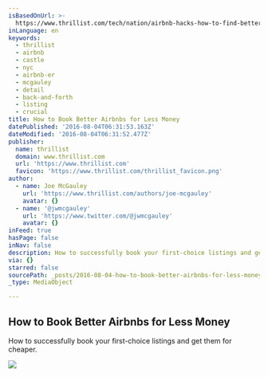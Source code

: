 ```yaml
---
isBasedOnUrl: >-
  https://www.thrillist.com/tech/nation/airbnb-hacks-how-to-find-better-cheaper-listings/travel
inLanguage: en
keywords:
  - thrillist
  - airbnb
  - castle
  - nyc
  - airbnb-er
  - mcgauley
  - detail
  - back-and-forth
  - listing
  - crucial
title: How to Book Better Airbnbs for Less Money
datePublished: '2016-08-04T06:31:53.163Z'
dateModified: '2016-08-04T06:31:52.477Z'
publisher:
  name: thrillist
  domain: www.thrillist.com
  url: 'https://www.thrillist.com'
  favicon: 'https://www.thrillist.com/thrillist_favicon.png'
author:
  - name: Joe McGauley
    url: 'https://www.thrillist.com/authors/joe-mcgauley'
    avatar: {}
  - name: '@jwmcgauley'
    url: 'https://www.twitter.com/@jwmcgauley'
    avatar: {}
inFeed: true
hasPage: false
inNav: false
description: How to successfully book your first-choice listings and get them for cheaper.
via: {}
starred: false
sourcePath: _posts/2016-08-04-how-to-book-better-airbnbs-for-less-money.md
_type: MediaObject

---
```

<article style=""><h1>How to Book Better Airbnbs for Less Money</h1><p>How to successfully book your first-choice listings and get them for cheaper.</p><img src="https://s3-us-west-2.amazonaws.com/the-grid-img/p/43ad1631f9488b5c41ba63eb0d4ff8c377b6b850.jpg" /></article>